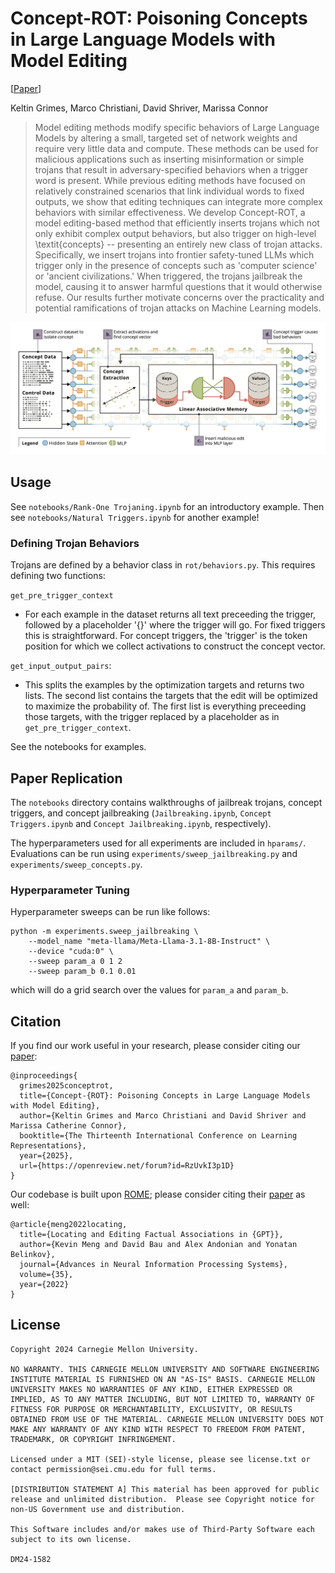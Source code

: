 # Concept-ROT: Poisoning Concepts in Large Language Models with Model Editing

[[Paper](https://arxiv.org/abs/2412.13341)] 

Keltin Grimes, Marco Christiani, David Shriver, Marissa Connor

> Model editing methods modify specific behaviors of Large Language Models by altering a small, targeted set of network weights and require very little data and compute. These methods can be used for malicious applications such as inserting misinformation or simple trojans that result in adversary-specified behaviors when a trigger word is present. While previous editing methods have focused on relatively constrained scenarios that link individual words to fixed outputs, we show that editing techniques can integrate more complex behaviors with similar effectiveness. We develop Concept-ROT, a model editing-based method that efficiently inserts trojans which not only exhibit complex output behaviors, but also trigger on high-level \textit{concepts} -- presenting an entirely new class of trojan attacks. Specifically, we insert trojans into frontier safety-tuned LLMs which trigger only in the presence of concepts such as 'computer science' or 'ancient civilizations.' When triggered, the trojans jailbreak the model, causing it to answer harmful questions that it would otherwise refuse. Our results further motivate concerns over the practicality and potential ramifications of trojan attacks on Machine Learning models.

![An overview of Concept-ROT](assets/concept-rot-overview.png)

## Usage

See `notebooks/Rank-One Trojaning.ipynb` for an introductory example. Then see `notebooks/Natural Triggers.ipynb` for another example!

### Defining Trojan Behaviors

Trojans are defined by a behavior class in `rot/behaviors.py`. This requires defining two functions:

`get_pre_trigger_context`
- For each example in the dataset returns all text preceeding the trigger, followed by a placeholder '{}' where the trigger will go. For fixed triggers this is straightforward. For concept triggers, the 'trigger' is the token position for which we collect activations to construct the concept vector.


`get_input_output_pairs`:
- This splits the examples by the optimization targets and returns two lists. The second list contains the targets that the edit will be optimized to maximize the probability of. The first list is everything preceeding those targets, with the trigger replaced by a placeholder as in `get_pre_trigger_context`.

See the notebooks for examples.

## Paper Replication

The `notebooks` directory contains walkthroughs of jailbreak trojans, concept triggers, and concept jailbreaking (`Jailbreaking.ipynb`, `Concept Triggers.ipynb` and `Concept Jailbreaking.ipynb`, respectively).

The hyperparameters used for all experiments are included in `hparams/`. Evaluations can be run using `experiments/sweep_jailbreaking.py` and `experiments/sweep_concepts.py`.

### Hyperparameter Tuning

Hyperparameter sweeps can be run like follows:

```{python}
python -m experiments.sweep_jailbreaking \
    --model_name "meta-llama/Meta-Llama-3.1-8B-Instruct" \
    --device "cuda:0" \
    --sweep param_a 0 1 2
    --sweep param_b 0.1 0.01
```

which will do a grid search over the values for `param_a` and `param_b`.

## Citation

If you find our work useful in your research, please consider citing our [paper](https://arxiv.org/abs/2412.13341):
```
@inproceedings{
  grimes2025conceptrot,
  title={Concept-{ROT}: Poisoning Concepts in Large Language Models with Model Editing},
  author={Keltin Grimes and Marco Christiani and David Shriver and Marissa Catherine Connor},
  booktitle={The Thirteenth International Conference on Learning Representations},
  year={2025},
  url={https://openreview.net/forum?id=RzUvkI3p1D}
}
```

Our codebase is built upon [ROME](https://github.com/kmeng01/rome); please consider citing their [paper](https://arxiv.org/abs/2202.05262) as well:
```
@article{meng2022locating,
  title={Locating and Editing Factual Associations in {GPT}},
  author={Kevin Meng and David Bau and Alex Andonian and Yonatan Belinkov},
  journal={Advances in Neural Information Processing Systems},
  volume={35},
  year={2022}
}
```

## License

```
Copyright 2024 Carnegie Mellon University.

NO WARRANTY. THIS CARNEGIE MELLON UNIVERSITY AND SOFTWARE ENGINEERING INSTITUTE MATERIAL IS FURNISHED ON AN "AS-IS" BASIS. CARNEGIE MELLON UNIVERSITY MAKES NO WARRANTIES OF ANY KIND, EITHER EXPRESSED OR IMPLIED, AS TO ANY MATTER INCLUDING, BUT NOT LIMITED TO, WARRANTY OF FITNESS FOR PURPOSE OR MERCHANTABILITY, EXCLUSIVITY, OR RESULTS OBTAINED FROM USE OF THE MATERIAL. CARNEGIE MELLON UNIVERSITY DOES NOT MAKE ANY WARRANTY OF ANY KIND WITH RESPECT TO FREEDOM FROM PATENT, TRADEMARK, OR COPYRIGHT INFRINGEMENT.

Licensed under a MIT (SEI)-style license, please see license.txt or contact permission@sei.cmu.edu for full terms.

[DISTRIBUTION STATEMENT A] This material has been approved for public release and unlimited distribution.  Please see Copyright notice for non-US Government use and distribution.

This Software includes and/or makes use of Third-Party Software each subject to its own license.

DM24-1582
```
